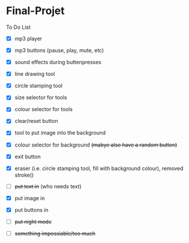 # Final-Projet

To Do List
- [x] mp3 player
- [x] mp3 buttons (pause, play, mute, etc)
- [x] sound effects during buttenpresses
- [x] line drawing tool
- [x] circle stamping tool
- [x] size selector for tools
- [x] colour selector for tools
- [x] clear/reset button
- [x] tool to put image into the background
- [x] colour selector for background <del>(mabye also have a random button)</del>
- [x] exit button
- [x] eraser (i.e. circle stamping tool, fill with background colour), removed stroke()
- [ ] <del>put text in</del> (who needs text)
- [x] put image in
- [x] put buttons in
- [ ] <del>put night mode</del>

- [ ] <del>something impossiable/too much </del>
